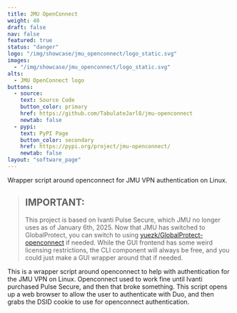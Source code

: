 ```yaml
---
title: JMU OpenConnect
weight: 40
draft: false
nav: false
featured: true
status: "danger"
logo: "/img/showcase/jmu_openconnect/logo_static.svg"
images:
  - "/img/showcase/jmu_openconnect/logo_static.svg"
alts:
  - JMU OpenConnect logo
buttons:
  - source:
    text: Source Code
    button_color: primary
    href: https://github.com/TabulateJarl8/jmu-openconnect
    newtab: false
  - pypi:
    text: PyPI Page
    button_color: secondary
    href: https://pypi.org/project/jmu-openconnect/
    newtab: false
layout: "software_page"
---
```


Wrapper script around openconnect for JMU VPN authentication on Linux.

> ## IMPORTANT:
>
> This project is based on Ivanti Pulse Secure, which JMU no longer uses as of January 6th, 2025. Now that JMU has switched to GlobalProtect, you can switch to using [yuezk/GlobalProtect-openconnect](https://github.com/yuezk/GlobalProtect-openconnect) if needed. While the GUI frontend has some weird licensing restrictions, the CLI component will always be free, and you could just make a GUI wrapper around that if needed.

This is a wrapper script around openconnect to help with authentication for the JMU VPN on Linux. Openconnect used to work fine until Ivanti purchased Pulse Secure, and then that broke something. This script opens up a web browser to allow the user to authenticate with Duo, and then grabs the DSID cookie to use for openconnect authentication.
